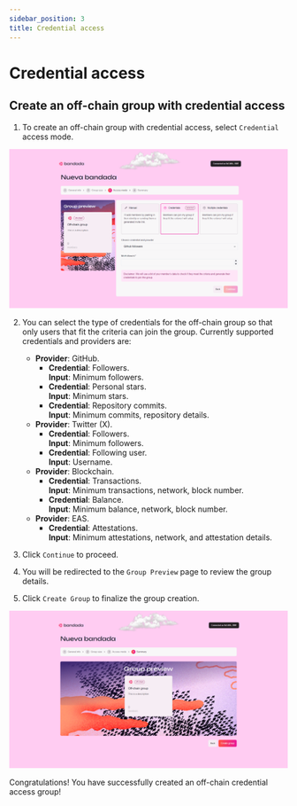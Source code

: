 ```yaml
---
sidebar_position: 3
title: Credential access
---
```


# Credential access

## Create an off-chain group with credential access

1. To create an off-chain group with credential access, select `Credential` access mode.

![Create off-chain group credential access](../../../../static/img/tutorial/offchain-credentials.png)

2. You can select the type of credentials for the off-chain group so that only users that fit the criteria can join the group. Currently supported credentials and providers are:
    - **Provider**: GitHub.
        - **Credential**: Followers.  
        **Input**: Minimum followers.
        - **Credential**: Personal stars.  
        **Input**: Minimum stars.
        - **Credential**: Repository commits.  
        **Input**: Minimum commits, repository details.
    - **Provider**: Twitter (X).
        - **Credential**: Followers.  
        **Input**: Minimum followers.
        - **Credential**: Following user.  
        **Input**: Username.
    - **Provider**: Blockchain.
        - **Credential**: Transactions.  
        **Input**: Minimum transactions, network, block number.
        - **Credential**: Balance.  
        **Input**: Minimum balance, network, block number.
    - **Provider**: EAS.
        - **Credential**: Attestations.  
        **Input**: Minimum attestations, network, and attestation details.  
  
3. Click `Continue` to proceed.
4. You will be redirected to the `Group Preview` page to review the group details.
5. Click `Create Group` to finalize the group creation.

![Create off-chain group preview](../../../../static/img/tutorial/offchain-preview.png)

Congratulations! You have successfully created an off-chain credential access group!
